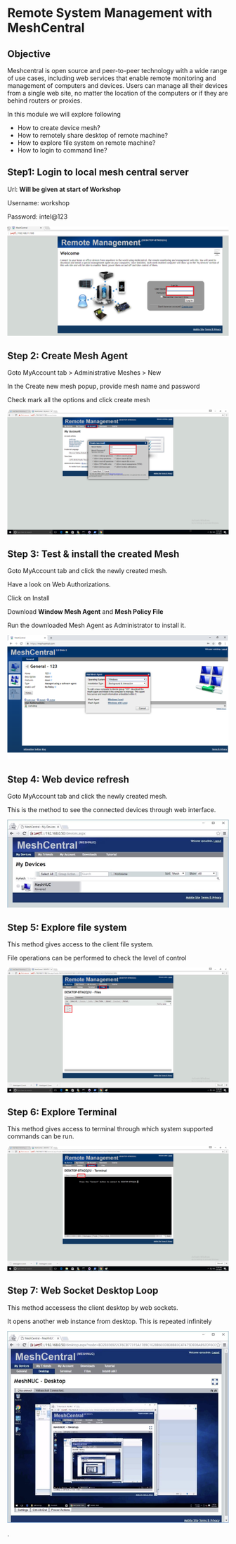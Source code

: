 
#  Remote System Management with MeshCentral
## Objective
Meshcentral is open source and peer-to-peer technology with a wide range of use cases, including web services that enable remote monitoring and management of computers and devices. Users can manage all their devices from a single web site, no matter the location of the computers or if they are behind routers or proxies.

In this module we will explore following

-   How to create device mesh?
-   How to remotely share desktop of remote machine?
-  How to explore file system on remote machine?
-  How to login to command line?

## Step1: Login to local mesh central server

Url: **Will be given at start of Workshop**

Username: workshop

Password: intel@123

![](images/mesh0.png)

## Step 2: Create Mesh Agent

Goto MyAccount tab > Administrative Meshes > New

In the Create new mesh popup, provide mesh name and password

Check mark all the options and click create mesh

![](images/mesh1.png)

## Step 3: Test & install the created Mesh
Goto MyAccount tab and click the newly created mesh.

Have a look on Web Authorizations.

Click on Install

Download **Window Mesh Agent** and **Mesh Policy File**

Run the downloaded Mesh Agent as Administrator to install it.

![](images/mesh2.png)


## Step 4: Web device refresh

Goto MyAccount tab and click the newly created mesh.

This is the method to see the connected devices through web interface.

![](images/018-web-device-refresh.jpg)

## Step 5: Explore file system

This method gives access to the client file system.

File operations can be performed to check the level of control

![](images/mesh3.png)

## Step 6: Explore Terminal

This method gives access to terminal through which system supported commands can be run.

![](images/mesh4.png)

## Step 7: Web Socket Desktop Loop

This method accessess the client desktop by web sockets.

It opens another web instance from desktop. This is repeated infinitely

![](images/020-websocket-desktop-loop.jpg)

.
